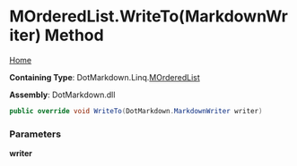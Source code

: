 # MOrderedList\.WriteTo\(MarkdownWriter\) Method

[Home](../../../../README.md)

**Containing Type**: DotMarkdown\.Linq\.[MOrderedList](../README.md)

**Assembly**: DotMarkdown\.dll

```csharp
public override void WriteTo(DotMarkdown.MarkdownWriter writer)
```

### Parameters

**writer**